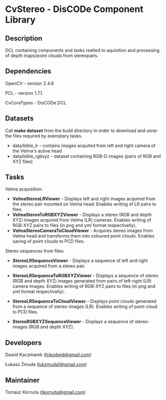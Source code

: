 CvStereo - DisCODe Component Library
====================================

Description
-----------

DCL containing components and tasks realted to aquisition and processing of depth maps/point clouds from stereopairs.

Dependencies
------------

OpenCV - version 2.4.8

PCL - version 1.7.1.

CvCoreTypes - DisCODe DCL

Datasets
------------
Call __make dataset__ from the build directory in order to download and unrar the files required by exemplary tasks.
   * data/bible_lr - contains images acquited from left and right camera of the Velma's active head
   * data/bible_rgbxyz - dataset containing RGB-D images (pairs of RGB and XYZ files)    
   
Tasks
------------
Velma acquisition:
   * __VelmaStereoLRViewer__ - Displays left and right images acquired from the stereo pair mounted on Velma head. Enables writing of LR pairs to files. 
   * __VelmaStereoToRGBXYZViewer__ - Displays a stereo (RGB and depth XYZ) images acquired from Velma (LR) cameras. Enables writing of RGB-XYZ pairs to files (in png and yml format respectivelly).
   * __VelmaStereoCameraToCloudViewer__ - Acquires stereo images from Velma head and transforms them into coloured point clouds. Enables saving of point clouds to PCD files. 
    
Stereo sequences from files:   
   * __StereoLRSequenceViewer__ - Displays a sequence of left and right images acquired from a stereo pair.
   * __StereoLRSequenceToRGBXYZViewer__ - Displays a sequence of stereo (RGB and depth XYZ) images generated from pairs of left-right (LR) camera images. Enables writing of RGB-XYZ pairs to files (in png and yml format respectivelly). 

   * __StereoLRSequenceToCloudViewer__ - Displays point clouds generated from a sequence of stereo-images (LR). Enables writing of point cloud to PCD files.
   * __StereoRGBXYZSequenceViewer__ - Displays a sequence of  stereo-images (RGB and depth XYZ).


Developers
----------

Dawid Kaczmarek (frikodwid@gmail.com)

Łukasz Żmuda (lukzmuda1@gmail.com)

Maintainer
----------

Tomasz Kornuta (tkornuta@gmail.com)


